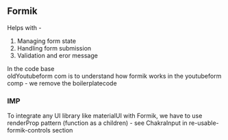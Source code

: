 ## Formik
Helps with -  
1. Managing form state
2. Handling form submission
3. Validation and eror message

In the code base  
oldYoutubeform com is to understand how formik works
in the youtubeform comp - we remove the boilerplatecode

### IMP
To integrate any UI library like materialUI with Formik, we have to use renderProp pattern (function as a children) - see ChakraInput in re-usable-formik-controls section